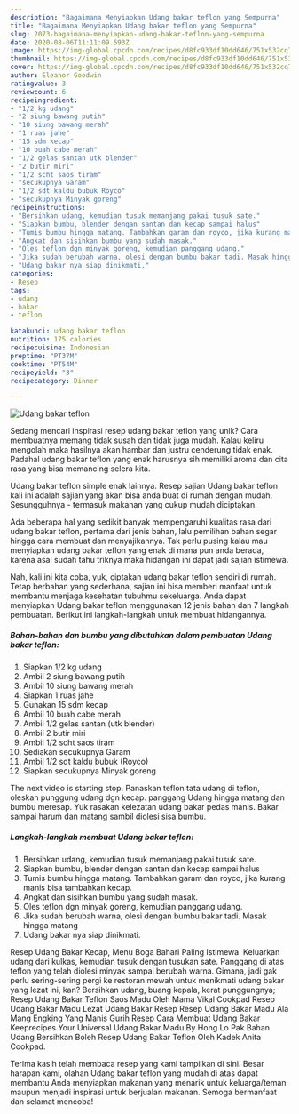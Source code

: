 ```yaml
---
description: "Bagaimana Menyiapkan Udang bakar teflon yang Sempurna"
title: "Bagaimana Menyiapkan Udang bakar teflon yang Sempurna"
slug: 2073-bagaimana-menyiapkan-udang-bakar-teflon-yang-sempurna
date: 2020-08-06T11:11:09.593Z
image: https://img-global.cpcdn.com/recipes/d8fc933df10dd646/751x532cq70/udang-bakar-teflon-foto-resep-utama.jpg
thumbnail: https://img-global.cpcdn.com/recipes/d8fc933df10dd646/751x532cq70/udang-bakar-teflon-foto-resep-utama.jpg
cover: https://img-global.cpcdn.com/recipes/d8fc933df10dd646/751x532cq70/udang-bakar-teflon-foto-resep-utama.jpg
author: Eleanor Goodwin
ratingvalue: 3
reviewcount: 6
recipeingredient:
- "1/2 kg udang"
- "2 siung bawang putih"
- "10 siung bawang merah"
- "1 ruas jahe"
- "15 sdm kecap"
- "10 buah cabe merah"
- "1/2 gelas santan utk blender"
- "2 butir miri"
- "1/2 scht saos tiram"
- "secukupnya Garam"
- "1/2 sdt kaldu bubuk Royco"
- "secukupnya Minyak goreng"
recipeinstructions:
- "Bersihkan udang, kemudian tusuk memanjang pakai tusuk sate."
- "Siapkan bumbu, blender dengan santan dan kecap sampai halus"
- "Tumis bumbu hingga matang. Tambahkan garam dan royco, jika kurang manis bisa tambahkan kecap."
- "Angkat dan sisihkan bumbu yang sudah masak."
- "Oles teflon dgn minyak goreng, kemudian panggang udang."
- "Jika sudah berubah warna, olesi dengan bumbu bakar tadi. Masak hingga matang"
- "Udang bakar nya siap dinikmati."
categories:
- Resep
tags:
- udang
- bakar
- teflon

katakunci: udang bakar teflon 
nutrition: 175 calories
recipecuisine: Indonesian
preptime: "PT37M"
cooktime: "PT54M"
recipeyield: "3"
recipecategory: Dinner

---
```



![Udang bakar teflon](https://img-global.cpcdn.com/recipes/d8fc933df10dd646/751x532cq70/udang-bakar-teflon-foto-resep-utama.jpg)

Sedang mencari inspirasi resep udang bakar teflon yang unik? Cara membuatnya memang tidak susah dan tidak juga mudah. Kalau keliru mengolah maka hasilnya akan hambar dan justru cenderung tidak enak. Padahal udang bakar teflon yang enak harusnya sih memiliki aroma dan cita rasa yang bisa memancing selera kita.

Udang bakar teflon simple enak lainnya. Resep sajian Udang bakar teflon kali ini adalah sajian yang akan bisa anda buat di rumah dengan mudah. Sesungguhnya - termasuk makanan yang cukup mudah diciptakan.

Ada beberapa hal yang sedikit banyak mempengaruhi kualitas rasa dari udang bakar teflon, pertama dari jenis bahan, lalu pemilihan bahan segar hingga cara membuat dan menyajikannya. Tak perlu pusing kalau mau menyiapkan udang bakar teflon yang enak di mana pun anda berada, karena asal sudah tahu triknya maka hidangan ini dapat jadi sajian istimewa.


Nah, kali ini kita coba, yuk, ciptakan udang bakar teflon sendiri di rumah. Tetap berbahan yang sederhana, sajian ini bisa memberi manfaat untuk membantu menjaga kesehatan tubuhmu sekeluarga. Anda dapat menyiapkan Udang bakar teflon menggunakan 12 jenis bahan dan 7 langkah pembuatan. Berikut ini langkah-langkah untuk membuat hidangannya.

<!--inarticleads1-->

##### Bahan-bahan dan bumbu yang dibutuhkan dalam pembuatan Udang bakar teflon:

1. Siapkan 1/2 kg udang
1. Ambil 2 siung bawang putih
1. Ambil 10 siung bawang merah
1. Siapkan 1 ruas jahe
1. Gunakan 15 sdm kecap
1. Ambil 10 buah cabe merah
1. Ambil 1/2 gelas santan (utk blender)
1. Ambil 2 butir miri
1. Ambil 1/2 scht saos tiram
1. Sediakan secukupnya Garam
1. Ambil 1/2 sdt kaldu bubuk (Royco)
1. Siapkan secukupnya Minyak goreng


The next video is starting stop. Panaskan teflon tata udang di teflon, oleskan punggung udang dgn kecap. panggang Udang hingga matang dan bumbu meresap. Yuk rasakan kelezatan udang bakar pedas manis. Bakar sampai harum dan matang sambil diolesi sisa bumbu. 

<!--inarticleads2-->

##### Langkah-langkah membuat Udang bakar teflon:

1. Bersihkan udang, kemudian tusuk memanjang pakai tusuk sate.
1. Siapkan bumbu, blender dengan santan dan kecap sampai halus
1. Tumis bumbu hingga matang. Tambahkan garam dan royco, jika kurang manis bisa tambahkan kecap.
1. Angkat dan sisihkan bumbu yang sudah masak.
1. Oles teflon dgn minyak goreng, kemudian panggang udang.
1. Jika sudah berubah warna, olesi dengan bumbu bakar tadi. Masak hingga matang
1. Udang bakar nya siap dinikmati.


Resep Udang Bakar Kecap, Menu Boga Bahari Paling Istimewa. Keluarkan udang dari kulkas, kemudian tusuk dengan tusukan sate. Panggang di atas teflon yang telah diolesi minyak sampai berubah warna. Gimana, jadi gak perlu sering-sering pergi ke restoran mewah untuk menikmati udang bakar yang lezat ini, kan? Bersihkan udang, buang kepala, kerat punggungnya; Resep Udang Bakar Teflon Saos Madu Oleh Mama Vikal Cookpad Resep Udang Bakar Madu Lezat Udang Bakar Resep Resep Udang Bakar Madu Ala Mang Engking Yang Manis Gurih Resep Cara Membuat Udang Bakar Keeprecipes Your Universal Udang Bakar Madu By Hong Lo Pak Bahan Udang Bersihkan Boleh Resep Udang Bakar Teflon Oleh Kadek Anita Cookpad. 

Terima kasih telah membaca resep yang kami tampilkan di sini. Besar harapan kami, olahan Udang bakar teflon yang mudah di atas dapat membantu Anda menyiapkan makanan yang menarik untuk keluarga/teman maupun menjadi inspirasi untuk berjualan makanan. Semoga bermanfaat dan selamat mencoba!
